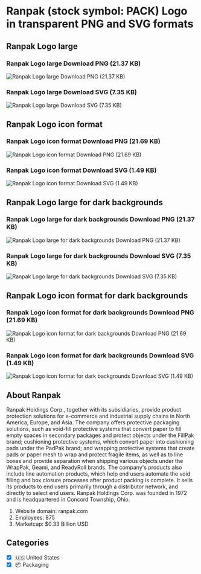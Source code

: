 # Ranpak (stock symbol: PACK) Logo in transparent PNG and SVG formats

## Ranpak Logo large

### Ranpak Logo large Download PNG (21.37 KB)

![Ranpak Logo large Download PNG (21.37 KB)](/img/orig/PACK_BIG-19ae177f.png)

### Ranpak Logo large Download SVG (7.35 KB)

![Ranpak Logo large Download SVG (7.35 KB)](/img/orig/PACK_BIG-39aab17a.svg)

## Ranpak Logo icon format

### Ranpak Logo icon format Download PNG (21.69 KB)

![Ranpak Logo icon format Download PNG (21.69 KB)](/img/orig/PACK-41cb0d3b.png)

### Ranpak Logo icon format Download SVG (1.49 KB)

![Ranpak Logo icon format Download SVG (1.49 KB)](/img/orig/PACK-2ed5a493.svg)

## Ranpak Logo large for dark backgrounds

### Ranpak Logo large for dark backgrounds Download PNG (21.37 KB)

![Ranpak Logo large for dark backgrounds Download PNG (21.37 KB)](/img/orig/PACK_BIG.D-24afd26d.png)

### Ranpak Logo large for dark backgrounds Download SVG (7.35 KB)

![Ranpak Logo large for dark backgrounds Download SVG (7.35 KB)](/img/orig/PACK_BIG.D-ebfef512.svg)

## Ranpak Logo icon format for dark backgrounds

### Ranpak Logo icon format for dark backgrounds Download PNG (21.69 KB)

![Ranpak Logo icon format for dark backgrounds Download PNG (21.69 KB)](/img/orig/PACK.D-fab54889.png)

### Ranpak Logo icon format for dark backgrounds Download SVG (1.49 KB)

![Ranpak Logo icon format for dark backgrounds Download SVG (1.49 KB)](/img/orig/PACK.D-5168ce95.svg)

## About Ranpak

Ranpak Holdings Corp., together with its subsidiaries, provide product protection solutions for e-commerce and industrial supply chains in North America, Europe, and Asia. The company offers protective packaging solutions, such as void-fill protective systems that convert paper to fill empty spaces in secondary packages and protect objects under the FillPak brand; cushioning protective systems, which convert paper into cushioning pads under the PadPak brand; and wrapping protective systems that create pads or paper mesh to wrap and protect fragile items, as well as to line boxes and provide separation when shipping various objects under the WrapPak, Geami, and ReadyRoll brands. The company's products also include line automation products, which help end users automate the void filling and box closure processes after product packing is complete. It sells its products to end users primarily through a distributor network, and directly to select end users. Ranpak Holdings Corp. was founded in 1972 and is headquartered in Concord Township, Ohio.

1. Website domain: ranpak.com
2. Employees: 875
3. Marketcap: $0.33 Billion USD


## Categories
- [x] 🇺🇸 United States
- [x] 📦 Packaging
